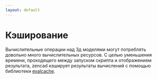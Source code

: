 ```yaml
---
layout: default
---
```


# Кэширование

Вычислительные операции над 3д моделями могут потреблять довольно много вычислительных ресурсов.
С целью уменьшения времени, проходящего между запуском скрипта и отображением результата, zencad кэширует результаты вычислений с помощью библиотеки [evalcache](https://github.com/mirmik/evalcache).